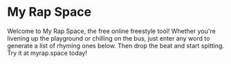 # My Rap Space
Welcome to My Rap Space, the free online freestyle tool! Whether you're livening up the playground or chilling on the bus, just enter any word to generate a list of rhyming ones below. Then drop the beat and start spitting. Try it at myrap.space today!
